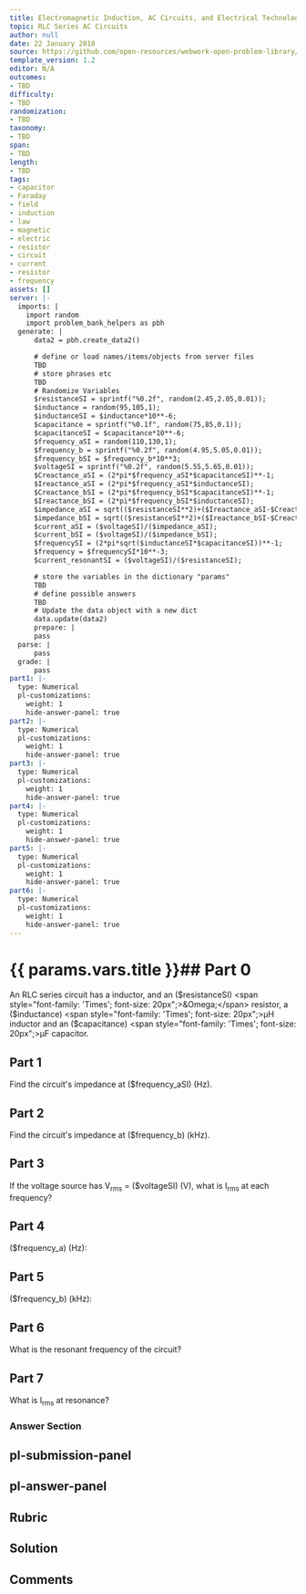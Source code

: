 ```yaml
---
title: Electromagnetic Induction, AC Circuits, and Electrical Technologies
topic: RLC Series AC Circuits
author: null
date: 22 January 2018
source: https://github.com/open-resources/webwork-open-problem-library/tree/master/Contrib/BrockPhysics/College_Physics_Urone/23.Electromagnetic_Induction_AC_Circuits_and_Electrical_Technologies/23-12.RLC_Series_AC_Circuits/NU_U17_23_12_010.pg
template_version: 1.2
editor: N/A
outcomes:
- TBD
difficulty:
- TBD
randomization:
- TBD
taxonomy:
- TBD
span:
- TBD
length:
- TBD
tags:
- capacitor
- Faraday
- field
- induction
- law
- magnetic
- electric
- resistor
- circuit
- current
- resistor
- frequency
assets: []
server: |-
  imports: |
    import random
    import problem_bank_helpers as pbh
  generate: |
      data2 = pbh.create_data2()

      # define or load names/items/objects from server files
      TBD
      # store phrases etc
      TBD
      # Randomize Variables
      $resistanceSI = sprintf("%0.2f", random(2.45,2.05,0.01));
      $inductance = random(95,105,1);
      $inductanceSI = $inductance*10**-6;
      $capacitance = sprintf("%0.1f", random(75,85,0.1));
      $capacitanceSI = $capacitance*10**-6;
      $frequency_aSI = random(110,130,1);
      $frequency_b = sprintf("%0.2f", random(4.95,5.05,0.01));
      $frequency_bSI = $frequency_b*10**3;
      $voltageSI = sprintf("%0.2f", random(5.55,5.65,0.01));
      $Creactance_aSI = (2*pi*$frequency_aSI*$capacitanceSI)**-1;
      $Ireactance_aSI = (2*pi*$frequency_aSI*$inductanceSI);
      $Creactance_bSI = (2*pi*$frequency_bSI*$capacitanceSI)**-1;
      $Ireactance_bSI = (2*pi*$frequency_bSI*$inductanceSI);
      $impedance_aSI = sqrt(($resistanceSI**2)+($Ireactance_aSI-$Creactance_aSI)**2);
      $impedance_bSI = sqrt(($resistanceSI**2)+($Ireactance_bSI-$Creactance_bSI)**2);
      $current_aSI = ($voltageSI)/($impedance_aSI);
      $current_bSI = ($voltageSI)/($impedance_bSI);
      $frequencySI = (2*pi*sqrt($inductanceSI*$capacitanceSI))**-1;
      $frequency = $frequencySI*10**-3;
      $current_resonantSI = ($voltageSI)/($resistanceSI);

      # store the variables in the dictionary "params"
      TBD
      # define possible answers
      TBD
      # Update the data object with a new dict
      data.update(data2)
      prepare: |
      pass
  parse: |
      pass
  grade: |
      pass
part1: |-
  type: Numerical
  pl-customizations:
    weight: 1
    hide-answer-panel: true
part2: |-
  type: Numerical
  pl-customizations:
    weight: 1
    hide-answer-panel: true
part3: |-
  type: Numerical
  pl-customizations:
    weight: 1
    hide-answer-panel: true
part4: |-
  type: Numerical
  pl-customizations:
    weight: 1
    hide-answer-panel: true
part5: |-
  type: Numerical
  pl-customizations:
    weight: 1
    hide-answer-panel: true
part6: |-
  type: Numerical
  pl-customizations:
    weight: 1
    hide-answer-panel: true
---
```


# {{ params.vars.title }}## Part 0 
An RLC series circuit has a inductor, and an ($resistanceSI) <span style="font-family: 'Times'; font-size: 20px";>&Omega;</span> resistor, a ($inductance) <span style="font-family: 'Times'; font-size: 20px";>&mu;H</span> inductor and an ($capacitance) <span style="font-family: 'Times'; font-size: 20px";>&mu;F</span> capacitor. 
## Part 1 
Find the circuit's impedance at ($frequency_aSI) (Hz). 
## Part 2 
Find the circuit's impedance at ($frequency_b) (kHz). 
## Part 3 
If the voltage source has V<sub>rms</sub> = ($voltageSI) (V), what is I<sub>rms</sub> at each frequency? 
## Part 4 
($frequency_a) (Hz): 
## Part 5 
($frequency_b) (kHz): 
## Part 6 
What is the resonant frequency of the circuit? 
## Part 7 
What is I<sub>rms</sub> at resonance? 


### Answer Section 


## pl-submission-panel 


## pl-answer-panel 


## Rubric 


## Solution 


## Comments 



